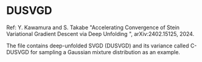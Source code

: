 # DUSVGD

Ref: Y. Kawamura and S. Takabe "Accelerating Convergence of Stein Variational Gradient Descent via Deep Unfolding
", arXiv:2402.15125, 2024.

The file contains deep-unfolded SVGD (DUSVGD) and its variance called C-DUSVGD for sampling a Gaussian mixture distribution as an example.
